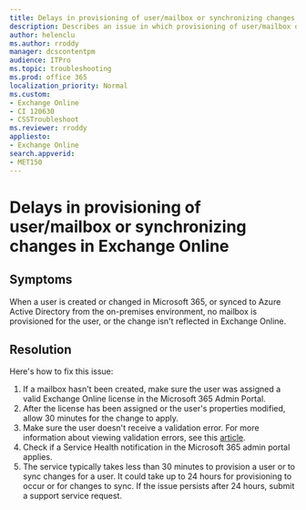 ```yaml
---
title: Delays in provisioning of user/mailbox or synchronizing changes in Exchange Online
description: Describes an issue in which provisioning of user/mailbox or synchronizing changes in Exchange Online delays. Provides a solution.
author: helenclu
ms.author: rroddy
manager: dcscontentpm
audience: ITPro 
ms.topic: troubleshooting 
ms.prod: office 365
localization_priority: Normal
ms.custom: 
- Exchange Online
- CI 120630
- CSSTroubleshoot
ms.reviewer: rroddy
appliesto:
- Exchange Online
search.appverid: 
- MET150
---
```

# Delays in provisioning of user/mailbox or synchronizing changes in Exchange Online

## Symptoms

When a user is created or changed in Microsoft 365, or synced to Azure Active Directory from the on-premises environment, no mailbox is provisioned for the user, or the change isn't reflected in Exchange Online.

## Resolution

Here's how to fix this issue:

1. If a mailbox hasn't been created, make sure the user was assigned a valid Exchange Online license in the Microsoft 365 Admin Portal.
2. After the license has been assigned or the user's properties modified, allow 30 minutes for the change to apply.
3. Make sure the user doesn't receive a validation error. For more information about viewing validation errors, see this [article](https://support.microsoft.com/help/2741233).
4. Check if a Service Health notification in the Microsoft 365 admin portal applies.
5. The service typically takes less than 30 minutes to provision a user or to sync changes for a user. It could take up to 24 hours for provisioning to occur or for changes to sync. If the issue persists after 24 hours, submit a support service request.
